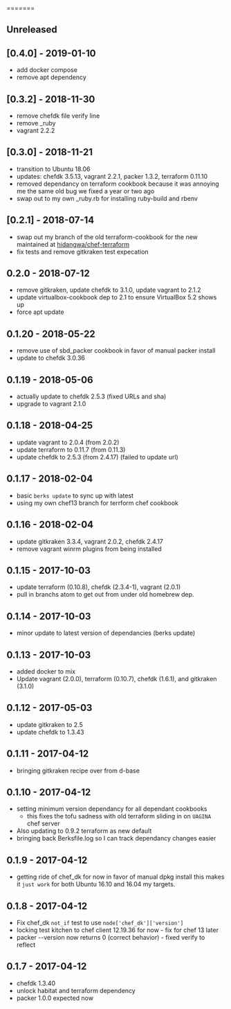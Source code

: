 =======
## Unreleased

## [0.4.0] - 2019-01-10
- add docker compose
- remove apt dependency

## [0.3.2] - 2018-11-30
- remove chefdk file verify line
- remove \_ruby  
- vagrant 2.2.2

## [0.3.0] - 2018-11-21
- transition to Ubuntu 18.06 
- updates: chefdk 3.5.13, vagrant 2.2.1, packer 1.3.2, terraform 0.11.10
- removed dependancy on terraform cookbook because it was annoying me
  the same old bug we fixed a year or two ago
- swap out to my own \_ruby.rb for installing ruby-build and rbenv

## [0.2.1] - 2018-07-14
- swap out my branch of the old terraform-cookbook for the new maintained at [hidangwa/chef-terraform](https://github.com/hidangwa/chef-terraform)
- fix tests and remove gitkraken test expecation

## 0.2.0  - 2018-07-12
- remove gitkraken, update chefdk to 3.1.0, update vagrant to 2.1.2
- update virtualbox-cookbook dep to 2.1 to ensure VirtualBox 5.2 shows up
- force apt update

## 0.1.20 - 2018-05-22
- remove use of sbd_packer cookbook in favor of manual packer install
- update to chefdk 3.0.36

## 0.1.19 - 2018-05-06
* actually update to chefdk 2.5.3 (fixed URLs and sha)
* upgrade to vagrant 2.1.0

## 0.1.18 - 2018-04-25
* update vagrant to 2.0.4 (from 2.0.2)
* update terraform to 0.11.7 (from 0.11.3)
* update chefdk to 2.5.3 (from 2.4.17) (failed to update url)

## 0.1.17 - 2018-02-04
* basic `berks update` to sync up with latest
* using my own chef13 branch for terrform chef cookbook

## 0.1.16 - 2018-02-04
* update gitkraken 3.3.4, vagrant 2.0.2, chefdk 2.4.17
* remove vagrant winrm plugins from being installed

## 0.1.15 - 2017-10-03
* update terraform (0.10.8), chefdk (2.3.4-1), vagrant (2.0.1)
* pull in branchs atom to get out from under old homebrew dep.

## 0.1.14 - 2017-10-03
* minor update to latest version of dependancies (berks update)

## 0.1.13 - 2017-10-03
* added docker to mix
* Update vagrant (2.0.0), terraform (0.10.7), chefdk (1.6.1), and gitkraken (3.1.0)

## 0.1.12 - 2017-05-03
* update gitkraken to 2.5
* update chefdk to 1.3.43

## 0.1.11 - 2017-04-12
* bringing gitkraken recipe over from d-base

## 0.1.10 - 2017-04-12
* setting minimum version dependancy for all dependant cookbooks
  * this fixes the tofu sadness with old terraform sliding in on `UAGINA` chef server
* Also updating to 0.9.2 terraform as new default
* bringing back Berksfile.log so I can track dependancy changes easier

## 0.1.9 - 2017-04-12
* getting ride of chef_dk for now in favor of manual dpkg install this
makes it `just work` for both Ubuntu 16.10 and 16.04 my targets. 

## 0.1.8 - 2017-04-12
* Fix chef_dk `not_if` test to use `node['chef_dk']['version']`
* locking test kitchen to chef client 12.19.36 for now - fix for chef 13 later
* packer --version now returns 0 (correct behavior) - fixed verify to reflect

## 0.1.7 - 2017-04-12
* chefdk 1.3.40
* unlock habitat and terraform dependency
* packer 1.0.0 expected now
